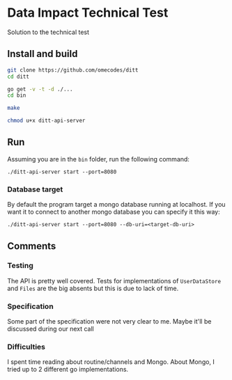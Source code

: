 # Data Impact Technical Test

Solution to the technical test

## Install and build

```bash
git clone https://github.com/omecodes/ditt
cd ditt

go get -v -t -d ./...
cd bin

make

chmod u+x ditt-api-server
```

## Run

Assuming you are in the `bin` folder, run the following command:

```
./ditt-api-server start --port=8080
```

### Database target

By default the program target a mongo database running at localhost. If you want it to connect to another mongo database
you can specify it this way:

```
./ditt-api-server start --port=8080 --db-uri=<target-db-uri>
```

## Comments

### Testing

The API is pretty well covered. Tests for implementations of `UserDataStore` and `Files` are the big absents but this is
due to lack of time.

### Specification

Some part of the specification were not very clear to me. Maybe it'll be discussed during our next call

### Difficulties

I spent time reading about routine/channels and Mongo. About Mongo, I tried up to 2 different go implementations. 
